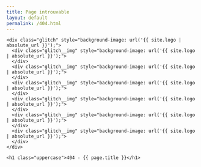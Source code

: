```yaml
---
title: Page introuvable
layout: default
permalink: /404.html
---
```

<div class="not-found-container">

  <div class="centered-logo">

    <div class="glitch" style="background-image: url('{{ site.logo | absolute_url }}');">
      <div class="glitch__img" style="background-image: url('{{ site.logo | absolute_url }}');">
      </div>
      <div class="glitch__img" style="background-image: url('{{ site.logo | absolute_url }}');">
      </div>
      <div class="glitch__img" style="background-image: url('{{ site.logo | absolute_url }}');">
      </div>
      <div class="glitch__img" style="background-image: url('{{ site.logo | absolute_url }}');">
      </div>
      <div class="glitch__img" style="background-image: url('{{ site.logo | absolute_url }}');">
      </div>
      <div class="glitch__img" style="background-image: url('{{ site.logo | absolute_url }}');">
      </div>
    </div>

    <h1 class="uppercase">404 - {{ page.title }}</h1>
  </div>
</div>